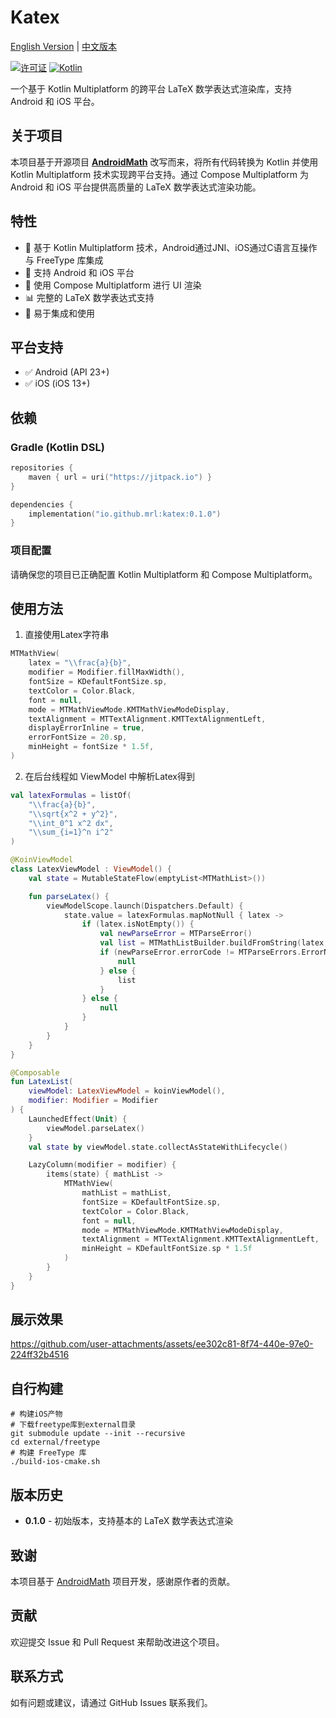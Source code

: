 # Katex

[English Version](README-en.md) | [中文版本](README.md)

[![许可证](https://img.shields.io/badge/License-BSD%202--Clause-orange.svg)](https://opensource.org/licenses/BSD-2-Clause)
[![Kotlin](https://img.shields.io/badge/kotlin-multiplatform-blue.svg?logo=kotlin)]([http://kotlinlang.org](https://www.jetbrains.com/kotlin-multiplatform/))

一个基于 Kotlin Multiplatform 的跨平台 LaTeX 数学表达式渲染库，支持 Android 和 iOS 平台。

## 关于项目

本项目基于开源项目 [**AndroidMath**](https://github.com/gregcockroft/AndroidMath)
改写而来，将所有代码转换为 Kotlin 并使用 Kotlin Multiplatform 技术实现跨平台支持。通过 Compose
Multiplatform 为 Android 和 iOS 平台提供高质量的 LaTeX 数学表达式渲染功能。

## 特性

- 🚀 基于 Kotlin Multiplatform 技术，Android通过JNI、iOS通过C语言互操作与 FreeType 库集成
- 📱 支持 Android 和 iOS 平台
- 🎨 使用 Compose Multiplatform 进行 UI 渲染
- 📊 完整的 LaTeX 数学表达式支持
- 🔧 易于集成和使用

## 平台支持

- ✅ Android (API 23+)
- ✅ iOS (iOS 13+)

## 依赖

### Gradle (Kotlin DSL)

```kotlin
repositories {
    maven { url = uri("https://jitpack.io") }
}

dependencies {
    implementation("io.github.mrl:katex:0.1.0")
}
```

### 项目配置

请确保您的项目已正确配置 Kotlin Multiplatform 和 Compose Multiplatform。

## 使用方法

1. 直接使用Latex字符串

```kotlin
MTMathView(
    latex = "\\frac{a}{b}",
    modifier = Modifier.fillMaxWidth(),
    fontSize = KDefaultFontSize.sp,
    textColor = Color.Black,
    font = null,
    mode = MTMathViewMode.KMTMathViewModeDisplay,
    textAlignment = MTTextAlignment.KMTTextAlignmentLeft,
    displayErrorInline = true,
    errorFontSize = 20.sp,
    minHeight = fontSize * 1.5f,
)
```

2. 在后台线程如 ViewModel 中解析Latex得到

```kotlin
val latexFormulas = listOf(
    "\\frac{a}{b}",
    "\\sqrt{x^2 + y^2}",
    "\\int_0^1 x^2 dx",
    "\\sum_{i=1}^n i^2"
)

@KoinViewModel
class LatexViewModel : ViewModel() {
    val state = MutableStateFlow(emptyList<MTMathList>())

    fun parseLatex() {
        viewModelScope.launch(Dispatchers.Default) {
            state.value = latexFormulas.mapNotNull { latex ->
                if (latex.isNotEmpty()) {
                    val newParseError = MTParseError()
                    val list = MTMathListBuilder.buildFromString(latex, newParseError)
                    if (newParseError.errorCode != MTParseErrors.ErrorNone) {
                        null
                    } else {
                        list
                    }
                } else {
                    null
                }
            }
        }
    }
}
```

```kotlin
@Composable
fun LatexList(
    viewModel: LatexViewModel = koinViewModel(),
    modifier: Modifier = Modifier
) {
    LaunchedEffect(Unit) {
        viewModel.parseLatex()
    }
    val state by viewModel.state.collectAsStateWithLifecycle()

    LazyColumn(modifier = modifier) {
        items(state) { mathList ->
            MTMathView(
                mathList = mathList,
                fontSize = KDefaultFontSize.sp,
                textColor = Color.Black,
                font = null,
                mode = MTMathViewMode.KMTMathViewModeDisplay,
                textAlignment = MTTextAlignment.KMTTextAlignmentLeft,
                minHeight = KDefaultFontSize.sp * 1.5f
            )
        }
    }
}
```

## 展示效果
https://github.com/user-attachments/assets/ee302c81-8f74-440e-97e0-224ff32b4516

## 自行构建

```shell script
# 构建iOS产物
# 下载freetype库到external目录
git submodule update --init --recursive
cd external/freetype
# 构建 FreeType 库
./build-ios-cmake.sh
```

## 版本历史

- **0.1.0** - 初始版本，支持基本的 LaTeX 数学表达式渲染

## 致谢

本项目基于 [AndroidMath](https://github.com/gregcockroft/AndroidMath) 项目开发，感谢原作者的贡献。

## 贡献

欢迎提交 Issue 和 Pull Request 来帮助改进这个项目。

## 联系方式

如有问题或建议，请通过 GitHub Issues 联系我们。
